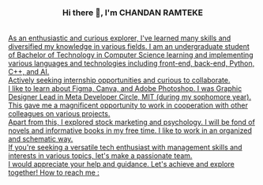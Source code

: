 <center><strong><h3>Hi there 👋, I'm CHANDAN RAMTEKE</h3></strong></center>
<br>
<a href="https://mail.google.com/mail/u/0/#inbox">
As an enthusiastic and curious explorer, I've learned many skills and diversified my knowledge in various fields. I am an undergraduate student of Bachelor of Technology in Computer Science learning and implementing various languages and technologies including front-end, back-end, Python, C++, and AI. <br>
Actively seeking internship opportunities and curious to collaborate.<br>
I like to learn about Figma, Canva, and Adobe Photoshop. I was Graphic Designer Lead in Meta Developer Circle, MIT (during my sophomore year). This gave me a magnificent opportunity to work in cooperation with other colleagues on various projects. <br>
Apart from this, I explored stock marketing and psychology. I will be fond of novels and informative books in my free time.
I like to work in an organized and schematic way.<br>
If you're seeking a versatile tech enthusiast with management skills and interests in various topics, let's make a passionate team.<br>
I would appreciate your help and guidance. Let's achieve and explore together!
How to reach me : <a href="https://mail.google.com/mail/u/0/#inbox">
<!--
**chandan200209/chandan200209** is a ✨ _special_ ✨ repository because its `README.md` (this file) appears on your GitHub profile.

Here are some ideas to get you started:

- 🔭 I’m currently working on ...
- 🌱 I’m currently learning ...
- 👯 I’m looking to collaborate on ...
- 🤔 I’m looking for help with ...
- 💬 Ask me about ...
- 📫 How to reach me: ...
- 😄 Pronouns: ...
- ⚡ Fun fact: ...
